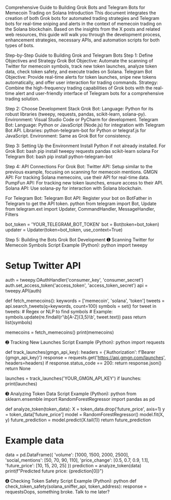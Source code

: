 
Comprehensive Guide to Building Grok Bots and Telegram Bots for Memecoin Trading on Solana
Introduction
This document integrates the creation of both Grok bots for automated trading strategies and Telegram bots for real-time sniping and alerts in the context of memecoin trading on the Solana blockchain. Based on the insights from the X posts and related web resources, this guide will walk you through the development process, enhancement strategies, necessary APIs, and automation scripts for both types of bots.

Step-by-Step Guide to Building Grok and Telegram Bots
Step 1: Define Objectives and Strategy
Grok Bot Objective: Automate the scanning of Twitter for memecoin symbols, track new token launches, analyze token data, check token safety, and execute trades on Solana.
Telegram Bot Objective: Provide real-time alerts for token launches, snipe new tokens automatically, and offer user interaction for trading commands.
Strategy: Combine the high-frequency trading capabilities of Grok bots with the real-time alert and user-friendly interface of Telegram bots for a comprehensive trading solution.

Step 2: Choose Development Stack
Grok Bot: 
Language: Python for its robust libraries (tweepy, requests, pandas, scikit-learn, solana-py).
Environment: Visual Studio Code or PyCharm for development.
Telegram Bot: 
Language: Python or JavaScript (Node.js) for integration with Telegram Bot API.
Libraries: python-telegram-bot for Python or telegraf.js for JavaScript.
Environment: Same as Grok Bot for consistency.

Step 3: Setting Up the Environment
Install Python if not already installed.
For Grok Bot:
bash
pip install tweepy requests pandas scikit-learn solana
For Telegram Bot:
bash
pip install python-telegram-bot

Step 4: API Connections
For Grok Bot:
Twitter API: Setup similar to the previous example, focusing on scanning for memecoin mentions.
GMGN API: For tracking Solana memecoins, use their API for real-time data.
PumpFun API: For tracking new token launches, ensure access to their API.
Solana API: Use solana-py for interaction with Solana blockchain.

For Telegram Bot:
Telegram Bot API: Register your bot on BotFather in Telegram to get the API token.
python
from telegram import Bot, Update
from telegram.ext import Updater, CommandHandler, MessageHandler, Filters

bot_token = 'YOUR_TELEGRAM_BOT_TOKEN'
bot = Bot(token=bot_token)
updater = Updater(token=bot_token, use_context=True)

Step 5: Building the Bots
Grok Bot Development
➊ Scanning Twitter for Memecoin Symbols
Script Example (Python):
python
import tweepy

# Setup Twitter API
auth = tweepy.OAuthHandler('consumer_key', 'consumer_secret')
auth.set_access_token('access_token', 'access_token_secret')
api = tweepy.API(auth)

def fetch_memecoins():
    keywords = ['memecoin', 'solana', 'token']
    tweets = api.search_tweets(q=keywords, count=100)
    symbols = set()
    for tweet in tweets:
        # Regex or NLP to find symbols
        # Example: symbols.update(re.findall(r'\b[A-Z]{3,5}\b', tweet.text))
        pass
    return list(symbols)

memecoins = fetch_memecoins()
print(memecoins)

➋ Tracking New Launches
Script Example (Python):
python
import requests

def track_launches(gmgn_api_key):
    headers = {'Authorization': f'Bearer {gmgn_api_key}'}
    response = requests.get('https://api.gmgn.com/launches', headers=headers)
    if response.status_code == 200:
        return response.json()
    return None

launches = track_launches('YOUR_GMGN_API_KEY')
if launches:
    print(launches)

➌ Analyzing Token Data
Script Example (Python):
python
from sklearn.ensemble import RandomForestRegressor
import pandas as pd

def analyze_token(token_data):
    X = token_data.drop('future_price', axis=1)
    y = token_data['future_price']
    model = RandomForestRegressor()
    model.fit(X, y)
    future_prediction = model.predict(X.tail(1))
    return future_prediction

# Example data
data = pd.DataFrame({
    'volume': [1000, 1500, 2000, 2500],
    'social_mentions': [50, 70, 90, 110],
    'price_change': [0.5, 0.7, 0.9, 1.1],
    'future_price': [10, 15, 20, 25]
})
prediction = analyze_token(data)
print(f"Predicted future price: {prediction[0]}")

➍ Checking Token Safety
Script Example (Python):
python
def check_token_safety(solana_sniffer_api, token_address):
    response = requestsOops, something broke. Talk to me later?